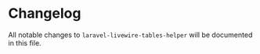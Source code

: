 # Changelog

All notable changes to `laravel-livewire-tables-helper` will be documented in this file.
